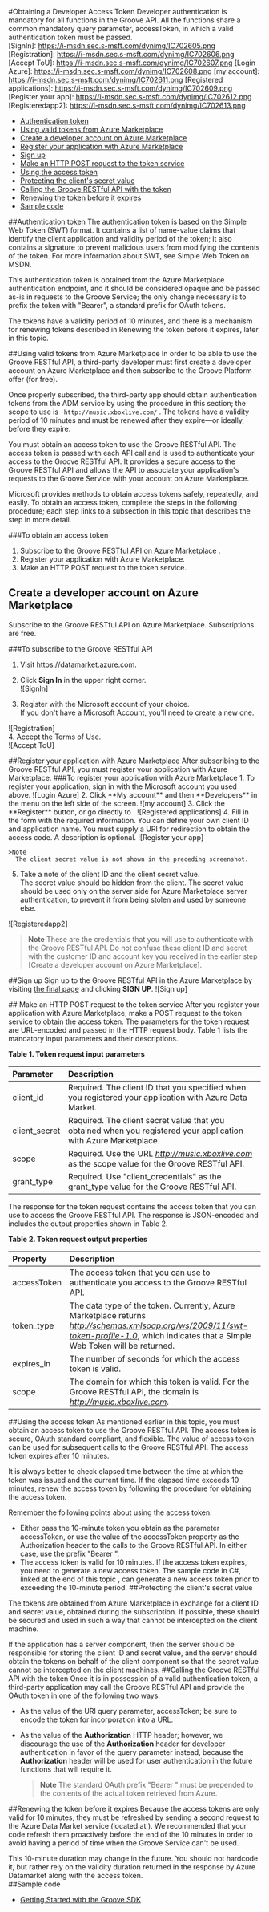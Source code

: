 #Obtaining a Developer Access Token
Developer authentication is mandatory for all functions in the Groove API. All the functions share a common mandatory query parameter, accessToken, in which a valid authentication token must be passed.   
 [SignIn]: https://i-msdn.sec.s-msft.com/dynimg/IC702605.png
 [Registration]: https://i-msdn.sec.s-msft.com/dynimg/IC702606.png
 [Accept ToU]: https://i-msdn.sec.s-msft.com/dynimg/IC702607.png
 [Login Azure]: https://i-msdn.sec.s-msft.com/dynimg/IC702608.png
 [my account]: https://i-msdn.sec.s-msft.com/dynimg/IC702611.png
 [Registered applications]: https://i-msdn.sec.s-msft.com/dynimg/IC702609.png
 [Register your app]: https://i-msdn.sec.s-msft.com/dynimg/IC702612.png
 [Registeredapp2]: https://i-msdn.sec.s-msft.com/dynimg/IC702613.png  
 
+ [Authentication token](#authentication-token)
+ [Using valid tokens from Azure Marketplace](#using-valid-tokens-from-azure-marketplace)
+ [Create a developer account on Azure Marketplace](#create-a-developer-account-on-azure-marketplace)
+ [Register your application with Azure Marketplace](#register)
+ [Sign up](#sign-up)
+ [Make an HTTP POST request to the token service](#httppost)
+ [Using the access token](#accesstoken)
+ [Protecting the client's secret value](#protectclient)
+ [Calling the Groove RESTful API with the token](#callapi)
+ [Renewing the token before it expires](#renew)
+ [Sample code](#sample-code)

##Authentication token 
The authentication token is based on the Simple Web Token (SWT) format. It contains a list of name-value claims that identify the client application and validity period of the token; it also contains a signature to prevent malicious users from modifying the contents of the token. For more information about SWT, see Simple Web Token on MSDN.  

This authentication token is obtained from the Azure Marketplace authentication endpoint, and it should be considered opaque and be passed as-is in requests to the Groove Service; the only change necessary is to prefix the token with "Bearer", a standard prefix for OAuth tokens.   

The tokens have a validity period of 10 minutes, and there is a mechanism for renewing tokens described in Renewing the token before it expires, later in this topic.   

##Using valid tokens from Azure Marketplace
In order to be able to use the Groove RESTful API, a third-party developer must first create a developer account on Azure Marketplace and then subscribe to the Groove Platform offer (for free).   

Once properly subscribed, the third-party app should obtain authentication tokens from the ADM service by using the procedure in this section; the scope to use is ``` http://music.xboxlive.com/``` . The tokens have a validity   
period of 10 minutes and must be renewed after they expire—or ideally, before they expire.   

You must obtain an access token to use the Groove RESTful API. The access token is passed with each API call and is used to authenticate your access to the Groove RESTful API. It provides a secure access to the Groove RESTful API and allows the API to associate your application's requests to the Groove Service with your account on Azure Marketplace.   
  
Microsoft provides methods to obtain access tokens safely, repeatedly, and easily. To obtain an access token, complete the steps in the following procedure; each step links to a subsection in this topic that describes the step in more detail.

###To obtain an access token
1. Subscribe to the Groove RESTful API on Azure Marketplace . 
2. Register your application with Azure Marketplace. 
3. Make an HTTP POST request to the token service. 


## Create a developer account on Azure Marketplace
Subscribe to the Groove RESTful API on Azure Marketplace. Subscriptions are free.  

###To subscribe to the Groove RESTful API  

1. Visit <https://datamarket.azure.com>.  
2. Click **Sign In** in the upper right corner.   
 ![SignIn]
 
3. Register with the Microsoft account of your choice.  
If you don't have a Microsoft Account, you'll need to create a new one.  

 ![Registration]  
4. Accept the Terms of Use.  
 ![Accept ToU]
 
 <a name="register">
##Register your application with Azure Marketplace
</a>
After subscribing to the Groove RESTful API, you must register your application with Azure Marketplace.
###To register your application with Azure Marketplace
1. To register your application, sign in with the Microsoft account you used above.  
 ![Login Azure]
2. Click **My account** and then **Developers** in the menu on the left side of the screen.   
 ![my account]
3. Click the **Register** button, or go directly to <https://datamarket.azure.com/developer/applications>.    
![Registered applications]
4. Fill in the form with the required information.  
You can define your own client ID and application name. You must supply a URI for redirection to obtain the access code. A description is optional.    
![Register your app]   

    >Note  
      The client secret value is not shown in the preceding screenshot.

5. Take a note of the client ID and the client secret value.  
The secret value should be hidden from the client. The secret value should be used only on the server side for Azure Marketplace server authentication, to prevent it from being stolen and used by someone else.  

![Registeredapp2]     

  >**Note** 
These are the credentials that you will use to authenticate with the Groove RESTful API. Do not confuse  these client ID and secret with the customer ID and account key you received in the earlier step [Create a developer account on Azure Marketplace]. 

##Sign up
Sign up to the Groove RESTful API in the Azure Marketplace by visiting [the final page](https://datamarket.azure.com/dataset/xboxmusic/XboxMusicPlatform) and clicking **SIGN UP**.
![Sign up] 
 
  <a name="httppost">
## Make an HTTP POST request to the token service  
</a>
After you register your application with Azure Marketplace, make a POST request to the token service to obtain the access token. The parameters for the token request are URL-encoded and passed in the HTTP request body. Table 1 lists the mandatory input parameters and their descriptions.   

**Table 1. Token request input parameters**  

|Parameter|Description |
|:------------|:---------------|
|client_id|Required. The client ID that you specified when you registered your application with Azure Data Market.|
|client_secret|Required. The client secret value that you obtained when you registered your application with Azure Marketplace.|
|scope|Required. Use the URL *http://music.xboxlive.com* as the scope value for the Groove RESTful API.|
|grant_type|Required. Use "client_credentials" as the grant_type value for the Groove RESTful API.|

The response for the token request contains the access token that you can use to access the Groove RESTful API. The response is JSON-encoded and includes the output properties shown in Table 2.   

**Table 2. Token request output properties**  

|Property|Description|
|:------|:------|
|accessToken|The access token that you can use to authenticate you access to the Groove RESTful API.|
|token_type|The data type of the token. Currently, Azure Marketplace returns *http://schemas.xmlsoap.org/ws/2009/11/swt-token-profile-1.0*, which indicates that a Simple Web Token will be returned.|
|expires_in|The number of seconds for which the access token is valid.|
|scope|The domain for which this token is valid. For the Groove RESTful API, the domain is *http://music.xboxlive.com*.  |
  <a name="accesstoken">
##Using the access token
</a>
As mentioned earlier in this topic, you must obtain an access token to use the Groove RESTful API. The access token is secure, OAuth standard compliant, and flexible. The value of access token can be used for subsequent calls to the Groove RESTful API. The access token expires after 10 minutes.  

It is always better to check elapsed time between the time at which the token was issued and the current time. If the elapsed time exceeds 10 minutes, renew the access token by following the procedure for obtaining the access token.  

Remember the following points about using the access token:   

+ Either pass the 10-minute token you obtain as the parameter accessToken, or use the value of the accessToken property as the Authorization header to the calls to the Groove RESTful API. In either case, use the prefix "Bearer ". 
+ The access token is valid for 10 minutes. If the access token expires, you need to generate a new access token. The sample code in C#, linked at the end of this topic , can generate a new access token prior to exceeding the 10-minute period.
  <a name="protectclient">
##Protecting the client's secret value
</a>
The tokens are obtained from Azure Marketplace in exchange for a client ID and secret value, obtained during the subscription. If possible, these should be secured and used in such a way that cannot be intercepted on the client machine.  

If the application has a server component, then the server should be responsible for storing the client ID and secret value, and the server should obtain the tokens on behalf of the client component so that the secret value cannot be intercepted on the client machines.
  <a name="callapi">
##Calling the Groove RESTful API with the token
</a>
Once it is in possession of a valid authentication token, a third-party application may call the Groove RESTful API and provide the OAuth token in one of the following two ways:  

+ As the value of the URI query parameter, accessToken; be sure to encode the token for incorporation into a URL.
+ As the value of the **Authorization** HTTP header; however, we discourage the use of the **Authorization** header for developer authentication in favor of the query parameter instead, because the **Authorization** header will be used for user authentication in the future functions that will require it.  

  >**Note** 
The standard OAuth prefix "Bearer " must be prepended to the contents of the actual token retrieved from Azure.  


<a name="renew">
##Renewing the token before it expires
</a>
Because the access tokens are only valid for 10 minutes, they must be refreshed by sending a second request to the Azure Data Market service (located at <https://datamarket.accesscontrol.windows.net/v2/OAuth2-13>). We recommended that your code refresh them proactively before the end of the 10 minutes in order to avoid having a period of time when the Groove Service can't be used.  

This 10-minute duration may change in the future. You should not hardcode it, but rather rely on the validity duration returned in the response by Azure Datamarket along with the access token.   
##Sample code
+  [Getting Started with the Groove SDK](../Getting%20Started.md)
